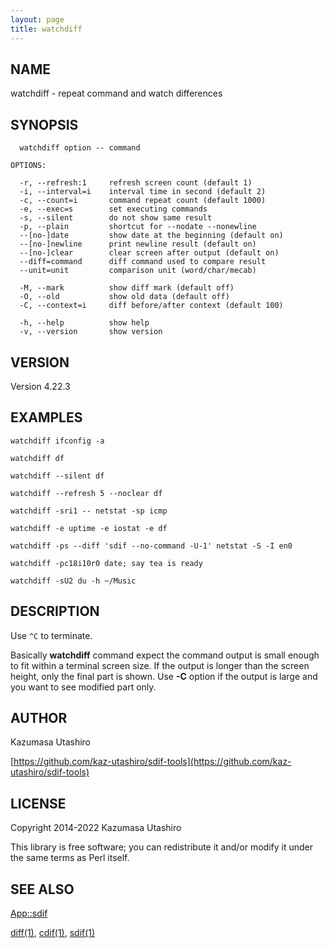 ```yaml
---
layout: page
title: watchdiff
---
```


## NAME

watchdiff - repeat command and watch differences

## SYNOPSIS

      watchdiff option -- command

    OPTIONS:

      -r, --refresh:1     refresh screen count (default 1)
      -i, --interval=i    interval time in second (default 2)
      -c, --count=i       command repeat count (default 1000)
      -e, --exec=s        set executing commands
      -s, --silent        do not show same result
      -p, --plain         shortcut for --nodate --nonewline
      --[no-]date         show date at the beginning (default on)
      --[no-]newline      print newline result (default on)
      --[no-]clear        clear screen after output (default on)
      --diff=command      diff command used to compare result
      --unit=unit         comparison unit (word/char/mecab)

      -M, --mark          show diff mark (default off)
      -O, --old           show old data (default off)
      -C, --context=i     diff before/after context (default 100)

      -h, --help          show help
      -v, --version       show version

## VERSION

Version 4.22.3

## EXAMPLES

    watchdiff ifconfig -a

    watchdiff df

    watchdiff --silent df

    watchdiff --refresh 5 --noclear df

    watchdiff -sri1 -- netstat -sp icmp

    watchdiff -e uptime -e iostat -e df

    watchdiff -ps --diff 'sdif --no-command -U-1' netstat -S -I en0

    watchdiff -pc18i10r0 date; say tea is ready

    watchdiff -sU2 du -h ~/Music

## DESCRIPTION

Use `^C` to terminate.

Basically **watchdiff** command expect the command output is small
enough to fit within a terminal screen size.  If the output is longer
than the screen height, only the final part is shown.  Use **-C**
option if the output is large and you want to see modified part only.

## AUTHOR

Kazumasa Utashiro

[https://github.com/kaz-utashiro/sdif-tools](https://github.com/kaz-utashiro/sdif-tools)

## LICENSE

Copyright 2014-2022 Kazumasa Utashiro

This library is free software; you can redistribute it and/or modify
it under the same terms as Perl itself.

## SEE ALSO

[App::sdif](https://metacpan.org/pod/App%3A%3Asdif)

[diff(1)](http://man.he.net/man1/diff), [cdif(1)](http://man.he.net/man1/cdif), [sdif(1)](http://man.he.net/man1/sdif)
